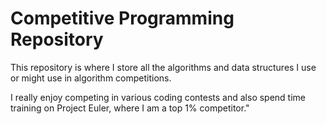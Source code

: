  # Competitive Programming Repository

This repository is where I store all the algorithms and data structures I use or might use in algorithm competitions.

I really enjoy competing in various coding contests and also spend time training on Project Euler, where I am a top 1% competitor."
